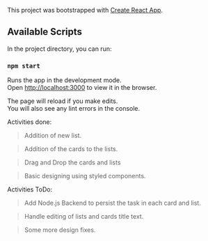 This project was bootstrapped with [Create React App](https://github.com/facebook/create-react-app).

## Available Scripts

In the project directory, you can run:

### `npm start`

Runs the app in the development mode.<br />
Open [http://localhost:3000](http://localhost:3000) to view it in the browser.

The page will reload if you make edits.<br />
You will also see any lint errors in the console.

Activities done:
> Addition of new list.

> Addition of the cards to the lists.

> Drag and Drop the cards and lists

> Basic designing using styled components.

Activities ToDo:
> Add Node.js Backend to persist the task in each card and list.

> Handle editing of lists and cards title text.

> Some more design fixes.
